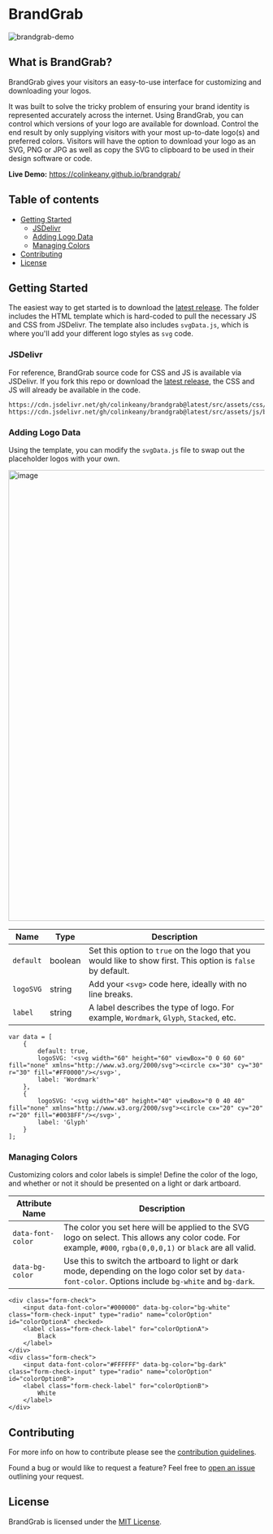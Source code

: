 # BrandGrab
![brandgrab-demo](https://github.com/colinkeany/brandgrab/assets/4369448/1384317b-443b-4b65-81f2-ee612e5d51dc)

## What is BrandGrab?
BrandGrab gives your visitors an easy-to-use interface for customizing and downloading your logos.

It was built to solve the tricky problem of ensuring your brand identity is represented accurately across the internet. Using BrandGrab, you can control which versions of your logo are available for download. Control the end result by only supplying visitors with your most up-to-date logo(s) and preferred colors. Visitors will have the option to download your logo as an SVG, PNG or JPG as well as copy the SVG to clipboard to be used in their design software or code.

**Live Demo:** https://colinkeany.github.io/brandgrab/

## Table of contents

- [Getting Started](#getting-started)
  - [JSDelivr](#jsdelivr)
  - [Adding Logo Data](#adding-logo-data)
  - [Managing Colors](#managing-colors)
- [Contributing](#contributing)
- [License](#license)

## Getting Started
The easiest way to get started is to download the [latest release](https://github.com/colinkeany/brandgrab/releases). The folder includes the HTML template which is hard-coded to pull the necessary JS and CSS from JSDelivr. The template also includes `svgData.js`, which is where you'll add your different logo styles as `svg` code.

### JSDelivr
For reference, BrandGrab source code for CSS and JS is available via JSDelivr. If you fork this repo or download the [latest release](https://github.com/colinkeany/brandgrab/releases), the CSS and JS will already be available in the code.
```
https://cdn.jsdelivr.net/gh/colinkeany/brandgrab@latest/src/assets/css/brandgrab.css
https://cdn.jsdelivr.net/gh/colinkeany/brandgrab@latest/src/assets/js/brandgrab.1.0.js
```

### Adding Logo Data
Using the template, you can modify the `svgData.js` file to swap out the placeholder logos with your own.

<img width="886" alt="image" src="https://github.com/colinkeany/brandgrab/assets/4369448/97fde3af-035e-4ec2-8c86-4a11affa90af">

|Name|Type|Description|
|--|--|--|
|`default`|boolean|Set this option to `true` on the logo that you would like to show first. This option is `false` by default.|
|`logoSVG`|string|Add your `<svg>` code here, ideally with no line breaks.|
|`label`|string|A label describes the type of logo. For example, `Wordmark`, `Glyph`, `Stacked`, etc.|
```
var data = [
    {
        default: true,
        logoSVG: '<svg width="60" height="60" viewBox="0 0 60 60" fill="none" xmlns="http://www.w3.org/2000/svg"><circle cx="30" cy="30" r="30" fill="#FF0000"/></svg>',
        label: 'Wordmark'
    },
    {
        logoSVG: '<svg width="40" height="40" viewBox="0 0 40 40" fill="none" xmlns="http://www.w3.org/2000/svg"><circle cx="20" cy="20" r="20" fill="#0038FF"/></svg>',
        label: 'Glyph'
    }
];
```

### Managing Colors
Customizing colors and color labels is simple! Define the color of the logo, and whether or not it should be presented on a light or dark artboard.

|Attribute Name|Description|
|--|--|
|`data-font-color`|The color you set here will be applied to the SVG logo on select. This allows any color code. For example, `#000`, `rgba(0,0,0,1)` or `black` are all valid.|
|`data-bg-color`|Use this to switch the artboard to light or dark mode, depending on the logo color set by `data-font-color`. Options include `bg-white` and `bg-dark`.|

```
<div class="form-check">
    <input data-font-color="#000000" data-bg-color="bg-white" class="form-check-input" type="radio" name="colorOption" id="colorOptionA" checked>
    <label class="form-check-label" for="colorOptionA">
        Black
    </label>
</div>
<div class="form-check">
    <input data-font-color="#FFFFFF" data-bg-color="bg-dark" class="form-check-input" type="radio" name="colorOption" id="colorOptionB">
    <label class="form-check-label" for="colorOptionB">
        White
    </label>
</div>
```

## Contributing
For more info on how to contribute please see the  [contribution guidelines](https://github.com/colinkeany/brandgrab/blob/main/CONTRIBUTING.md).

Found a bug or would like to request a feature? Feel free to [open an issue](https://github.com/colinkeany/brandgrab/issues/new) outlining your request.

## License
BrandGrab is licensed under the [MIT License](https://github.com/colinkeany/brandgrab/blob/main/LICENSE).
